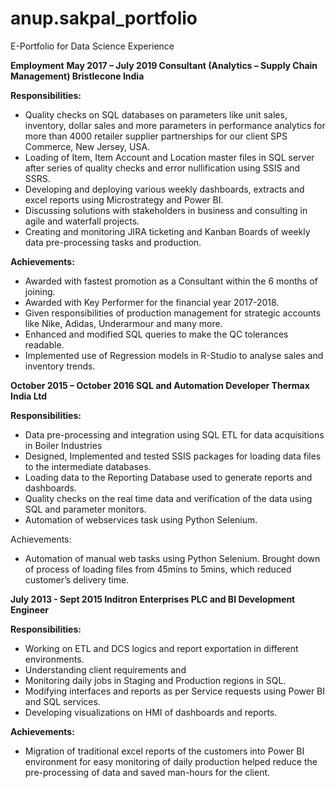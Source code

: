 # anup.sakpal_portfolio
E-Portfolio for Data Science Experience

**Employment**
**May 2017 – July 2019        Consultant (Analytics – Supply Chain Management)
                                                Bristlecone India**

**Responsibilities:**

* Quality checks on SQL databases on parameters like unit sales, inventory, dollar sales and more parameters in performance analytics for more than 4000 retailer supplier partnerships for our client SPS Commerce, New Jersey, USA. 
* Loading of Item, Item Account and Location master files in SQL server after series of quality checks and error nullification using SSIS and SSRS. 
* Developing and deploying various weekly dashboards, extracts and excel reports using Microstrategy and Power BI. 
* Discussing solutions with stakeholders in business and consulting in agile and waterfall projects. 
* Creating and monitoring JIRA ticketing and Kanban Boards of weekly data pre-processing tasks and production.


**Achievements:**

* Awarded with fastest promotion as a Consultant within the 6 months of joining.
*	Awarded with Key Performer for the financial year 2017-2018.
*	Given responsibilities of production management for strategic accounts like Nike, Adidas, Underarmour and many more.
*	Enhanced and modified SQL queries to make the QC tolerances readable.
*	Implemented use of Regression models in R-Studio to analyse sales and inventory trends.




**October 2015 – October 2016        SQL and Automation Developer
                                      Thermax India Ltd**

**Responsibilities:**
*	Data pre-processing and integration using SQL ETL for data acquisitions in Boiler Industries 
*	Designed, Implemented and tested SSIS packages for loading data files to the intermediate databases.
*	Loading data to the Reporting Database used to generate reports and dashboards.
*	Quality checks on the real time data and verification of the data using SQL and parameter monitors.
*	Automation of webservices task using Python Selenium.

Achievements:
*	Automation of manual web tasks using Python Selenium. Brought down of process of loading files from 45mins to 5mins, which reduced customer’s delivery time.



**July 2013 - Sept 2015            Inditron Enterprises 
                                   PLC and BI Development Engineer**

**Responsibilities:**
*	Working on ETL and DCS logics and report exportation in different environments.
*	Understanding client requirements and 
*	Monitoring daily jobs in Staging and Production regions in SQL.
*	Modifying interfaces and reports as per Service requests using Power BI and SQL services.
*	Developing visualizations on HMI of dashboards and reports.

**Achievements:**
*	Migration of traditional excel reports of the customers into Power BI environment for easy monitoring of daily production helped reduce the pre-processing of data and saved man-hours for the client.  




